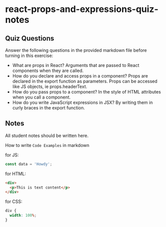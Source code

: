 # react-props-and-expressions-quiz-notes

## Quiz Questions

Answer the following questions in the provided markdown file before turning in this exercise:

- What are props in React?
  Arguments that are passed to React components when they are called.
- How do you declare and access props in a component?
  Props are declared in the export function as parameters.
  Props can be accessed like JS objects, ie props.headerText.
- How do you pass props to a component?
  In the style of HTML attributes when you call a component.
- How do you write JavaScript expressions in JSX?
  By writing them in curly braces in the export function.

## Notes

All student notes should be written here.

How to write `Code Examples` in markdown

for JS:

```javascript
const data = 'Howdy';
```

for HTML:

```html
<div>
  <p>This is text content</p>
</div>
```

for CSS:

```css
div {
  width: 100%;
}
```
